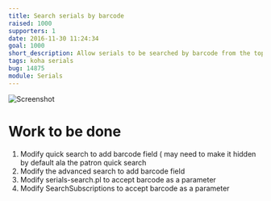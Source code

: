 ```yaml
---
title: Search serials by barcode
raised: 1000
supporters: 1
date: 2016-11-30 11:24:34
goal: 1000
short_description: Allow serials to be searched by barcode from the top search bar and the advanced searched
tags: koha serials
bug: 14875
module: Serials
---
```


![Screenshot](image.png)

# Work to be done
1. Modify quick search to add barcode field ( may need to make it hidden by default ala the patron quick search
2. Modify the advanced search to add barcode field
3. Modify serials-search.pl to accept barcode as a parameter
4. Modify SearchSubscriptions to accept barcode as a parameter
